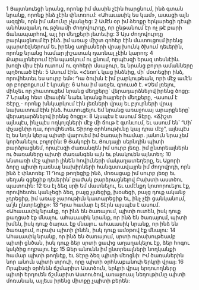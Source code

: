 1 Յայտնուեցի նրանց, որոնք իմ մասին չէին հարցնում,
ինձ գտան նրանք, որոնք ինձ չէին փնտռում:
«Ահաւասիկ ես կամ», ասացի այն ազգին,
որն իմ անունը չկանչեց:
2 Ամէն օր իմ ձեռքը երկարեցի դէպի անհնազանդ ու թշնամի ժողովուրդը,
որ ընթանում էր ոչ թէ բարի ճանապարհով,
այլ իր մեղքերի յետեւից:
3 Այս ժողովուրդը բարկացնում էր ինձ.
իմ առաջ միշտ զոհեր էին մատուցում իրենց պարտէզներում
եւ իրենց աղիւսների վրայ խունկ ծխում դեւերին,
որոնք նրանց համար յիշատակ դառնալ չէին կարող:
4 Քարայրներում էին պառկում ու քնում,
որպէսզի երազ տեսնէին.
խոզի միս էին ուտում ու զոհերի մսաջուր,
եւ նրանց բոլոր ամանները պղծուած էին:
5 Ասում էին. «Հեռո՛ւ կաց ինձնից,
մի՛ մօտեցիր ինձ,
որովհետեւ ես սուրբ եմ»:
Դա ծուխն է իմ բարկութեան,
որի մէջ ամէն օր բորբոքւում է կրակը:
6 Ահա իմ առջեւ գրուած է.
«Չեմ լռելու, մինչեւ որ չհատուցեմ նրանց մեղքերը՝
վերադարձնելով իրենց ծոցը:
7 Նրանց հետ միասին՝ նաեւ նրանց հայրերի մեղքերը, -ասում է Տէրը,-
որոնք խնկարկում էին լեռների վրայ
եւ բլուրների վրայ նախատում էին ինձ.
հատուցելու եմ նրանց առաջուայ արարքները՝
վերադարձնելով իրենց ծոցը»:
8 Այսպէս է ասում Տէրը.
«Ճիշտ այնպէս, ինչպէս ողկոյզների մէջ մի ճութ է գտնւում,
եւ ասում են՝ “Մի՛ փչացնիր դա,
որովհետեւ Տիրոջ օրհնութիւնը կայ դրա մէջ”,
այնպէս էլ ես նոյն կերպ պիտի վարուեմ իմ ծառայի համար.
յանուն նրա չեմ կործանելու բոլորին:
9 Յակոբի եւ Յուդայի սերնդին պիտի բարձրացնեմ,
որպէսզի ժառանգեն իմ սուրբ լեռը.
իմ ընտրեալներն ու ծառաները պիտի ժառանգեն այն
եւ բնակուեն այնտեղ:
10 Անտառի մէջ պիտի լինեն հովիւների մակաղատեղերը,
եւ Աքորի ձորը պիտի դառնայ նախիրների հանգստավայրն իմ ժողովրդի,
որն ինձ է փնտռել:
11 Դուք թողեցիք ինձ,
մոռացաք իմ սուրբ լեռը
եւ սեղան գցեցիք դեւերին՝
բաժակ բարձրացնելով Բախտի աստծու պատուին:
12 Ես էլ ձեզ սրի եմ մատնելու,
եւ ամէնքդ կոտորուելու էք,
որովհետեւ կանչեցի ձեզ, բայց չլսեցիք,
խօսեցի, բայց դուք ականջ չդրեցիք,
իմ առաջ չարութիւն կատարեցիք
եւ, ինչ չէի ցանկանում, ա՛յն ընտրեցիք»:
13 Դրա համար էլ Տէրն այսպէս է ասում.
«Ահաւասիկ նրանք, որ ինձ են ծառայում, պիտի ուտեն,
իսկ դուք քաղցած էք մնալու.
ահաւասիկ նրանք, որ ինձ են ծառայում, պիտի խմեն,
իսկ դուք ծարաւ էք մնալու.
ահաւասիկ նրանք, որ ինձ են ծառայում, ուրախ պիտի լինեն,
իսկ դուք ամօթով էք մնալու:
14 Ահաւասիկ նրանք, որ ինձ են ծառայում,
սրտի ուրախութեամբ պիտի ցնծան,
իսկ դուք ձեր սրտի ցաւից աղաղակելու էք,
ձեր հոգու կսկծից ողբալու էք:
15 Ձեր անունն իմ ընտրեալների նողկանքի համար պիտի թողնէք,
եւ Տէրը ձեզ պիտի մեռցնի:
Իմ ծառաներին նոր անուն պիտի տրուի,
որը պիտի օրհնաբանուի երկրի վրայ:
16 Որպէսզի օրհնեն ճշմարիտ Աստծուն,
երկրի վրայ երդուողները պիտի երդուեն ճշմարիտ Աստուծով,
առաջուայ նեղութիւնը պիտի մոռանան,
այլեւս իրենց միտքը չպիտի բերեն:
